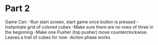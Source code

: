 # Part 2

Game Can: 
-Run start screen, start game once button is pressed
-Instantiate grid of colored cubes
-Make sure there are no rows of three in the beginning
-Make one Pusher (top pusher) move counterclockwise. Leaves a trail of cubes for now
-Action phase works
